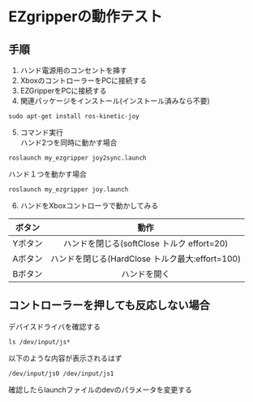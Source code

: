 EZgripperの動作テスト
==========================  

## 手順
1) ハンド電源用のコンセントを挿す  
2) XboxのコントローラーをPCに接続する  
3) EZGripperをPCに接続する  
4) 関連パッケージをインストール(インストール済みなら不要)  
```
sudo apt-get install ros-kinetic-joy
```  
5) コマンド実行  
ハンド2つを同時に動かす場合
```
roslaunch my_ezgripper joy2sync.launch
```

ハンド１つを動かす場合
```
roslaunch my_ezgripper joy.launch
```

6) ハンドをXboxコントローラで動かしてみる  

ボタン|動作  
:----:|:---:  
Yボタン|ハンドを閉じる(softClose トルク effort=20)  
Aボタン|ハンドを閉じる(HardClose トルク最大:effort=100)  
Bボタン|ハンドを開く  


## コントローラーを押しても反応しない場合  
デバイスドライバを確認する
```
ls /dev/input/js*
```

以下のような内容が表示されるはず
```
/dev/input/js0 /dev/input/js1
```  

確認したらlaunchファイルのdevのパラメータを変更する
